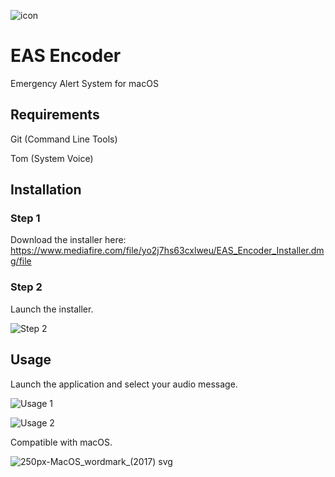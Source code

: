 ![icon](https://raw.githubusercontent.com/GabeCoder/EAS-Encoder/main/icon.png)
# EAS Encoder
Emergency Alert System for macOS
## Requirements
Git (Command Line Tools)

Tom (System Voice)
## Installation
### Step 1
Download the installer here: https://www.mediafire.com/file/yo2j7hs63cxlweu/EAS_Encoder_Installer.dmg/file
### Step 2
Launch the installer.

![Step 2](https://user-images.githubusercontent.com/72320038/124193161-5cb03980-da94-11eb-8be8-56b2e34a05aa.png)
## Usage
Launch the application and select your audio message.

![Usage 1](https://user-images.githubusercontent.com/72320038/124501585-db0c2480-dd8f-11eb-98a1-e1990d85995c.png)

![Usage 2](https://user-images.githubusercontent.com/72320038/124501626-ea8b6d80-dd8f-11eb-94c4-e0c6f58cbcd4.png)

Compatible with macOS.

![250px-MacOS_wordmark_(2017) svg](https://user-images.githubusercontent.com/72320038/123879711-6bb9af00-d90f-11eb-97cc-9c16f5068243.png)
